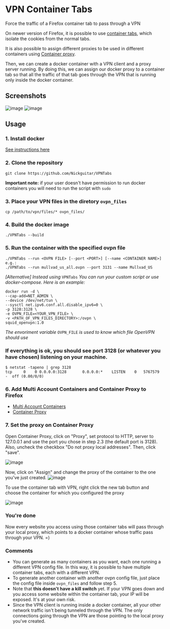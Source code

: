 # VPN Container Tabs
Force the traffic of a Firefox container tab to pass through a VPN

On newer version of Firefox, it is possible to use [container tabs](https://support.mozilla.org/en-US/kb/containers), which isolate the cookies from the normal tabs.

It is also possible to assign different proxies to be used in different containers using [Container proxy](https://addons.mozilla.org/en-US/firefox/addon/container-proxy/).

Then, we can create a docker container with a VPN client and a proxy server running. By doing this, we can assign our docker proxy to a container tab so that all the traffic of that tab goes through the VPN that is running only inside the docker container.

## Screenshots

![image](https://user-images.githubusercontent.com/3837916/136898149-86ac1a47-a30e-47ee-8719-7146c3718826.png)
![image](https://user-images.githubusercontent.com/3837916/137136513-26b4cd53-c8cc-4486-94e1-92d16332bdc0.png)



## Usage

### 1. Install docker
[See instructions here](https://docs.docker.com/engine/install/)

### 2. Clone the repository
```
git clone https://github.com/Nickguitar/VPNTabs
```
**Important note:** if your user doesn't have permission to run docker containers you will need to run the script with `sudo`

### 3. Place your VPN files in the diretory `ovpn_files`
```
cp /path/to/vpn/files/* ovpn_files/
```

### 4. Build the docker image
```
./VPNTabs --build
```
### 5. Run the container with the specified ovpn file
```
./VPNTabs --run <OVPN FILE> [--port <PORT>] [--name <CONTAINER NAME>]
e.g.:
./VPNTabs --run mullvad_us_all.ovpn --port 3131 --name Mullvad_US
```

*[Alternative] Instead using* `VPNTabs` *You can run your custom script or use docker-compose. Here is an example:*
```
docker run -d \
--cap-add=NET_ADMIN \
--device /dev/net/tun \
--sysctl net.ipv6.conf.all.disable_ipv6=0 \
-p 3128:3128 \
-e OVPN_FILE=<YOUR_VPN_FILE> \
-v <PATH_OF_VPN_FILES_DIRECTORY>:/ovpn \
squid_openvpn:1.0
```
*The envoriment variable* `OVPN_FILE` *is used to know which file OpenVPN should use*


### If everything is ok, you should see port 3128 (or whatever you have chosen) listening on your machine.
```
$ netstat -tapeno | grep 3128
tcp     0    0 0.0.0.0:3128       0.0.0.0:*    LISTEN    0   5767579  -  off (0.00/0/0)
```

### 6. Add Multi Account Containers and Container Proxy to Firefox

- [Multi Account Containers](https://addons.mozilla.org/en-US/firefox/addon/multi-account-containers/)
- [Container Proxy](https://addons.mozilla.org/en-US/firefox/addon/container-proxy/) 

### 7. Set the proxy on Container Proxy
Open Container Proxy, click on "Proxy", set protocol to HTTP, server to 127.0.0.1 and use the port you chose in step 2.3 (the default port is 3128). Also, uncheck the checkbox "Do not proxy local addresses". Then, click "save".

![image](https://user-images.githubusercontent.com/3837916/136625420-925f7d61-41c1-4b41-aa41-abea137475b7.png)

Now, click on "Assign" and change the proxy of the container to the one you've just created.
![image](https://user-images.githubusercontent.com/3837916/136626051-4b05ea82-bae4-427e-875b-4b959308d6e9.png)


To use the container tab with VPN, right click the new tab button and choose the container for which you configured the proxy

![image](https://user-images.githubusercontent.com/3837916/136625934-b389fba1-db40-43a2-9066-92e1bd657555.png)


### You're done

Now every website you access using those container tabs will pass through your local proxy, which points to a docker container whose traffic pass through your VPN. =)

### Comments

- You can generate as many containers as you want, each one running a different VPN config file. In this way, it is possible to have multiple container tabs, each with a different VPN.
- To generate another container with another ovpn config file, just place the config file inside `ovpn_files` and follow step 5.
- Note that **this doesn't have a kill switch** yet. If your VPN goes down and you access some website within the container tab, your IP will be exposed. It's at your own risk.
- Since the VPN client is running inside a docker container, all your other network traffic isn't being tunneled through the VPN. The only connections going through the VPN are those pointing to the local proxy you've created.
